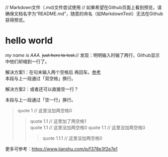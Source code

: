 // Markdown文件（.md)文件尝试使用
// 如果希望在Github页面上看到预览，请确保文档名字为“README.md”，随意的命名（如MarkdownTest）无法在Github获得预览。

# hello world 
*my name is AAA.*
~~just here to test.~~// 发现：明明输入时输了两行，Github显示中他们却缩到一行了。

解决方案1：在句末输入两个空格后 再回车。[参考](https://blog.csdn.net/bawcwchen/article/details/80557442)  
本段与上一段通过「双空格」换行。

解决方案2：或者还可以直接空一行？

本段与上一段通过「空一行」换行。  

>quote 1 // 这里没加两空格0
>>quote 1.1 // 这里加了两空格1  
>>quote 1.1 // 这里没加两空格0
>>quote 1.1 // 这里没加两空格0
>>>quote 1.1.1 // 这里没加两空格0


更多可参考：https://www.jianshu.com/p/f378e3f2e7e1

